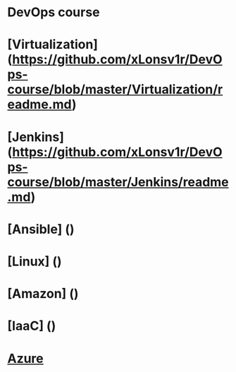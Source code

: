 # DevOps course
# [Virtualization] (https://github.com/xLonsv1r/DevOps-course/blob/master/Virtualization/readme.md)
# [Jenkins] (https://github.com/xLonsv1r/DevOps-course/blob/master/Jenkins/readme.md)
# [Ansible] ()
# [Linux] ()
# [Amazon] ()
# [IaaC] ()
# [Azure](https://github.com/xLonsv1r/DevOps-course/blob/master/Azure/readme.md)